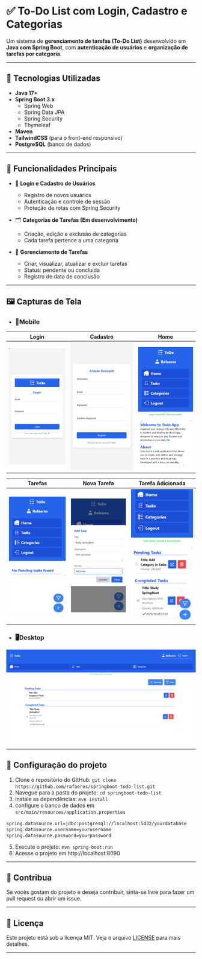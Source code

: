 # ✅ To-Do List com Login, Cadastro e Categorias

Um sistema de **gerenciamento de tarefas (To-Do List)** desenvolvido em **Java com Spring Boot**, com **autenticação de usuários** e **organização de tarefas por categoria**.

---

## 🚀 Tecnologias Utilizadas

- **Java 17+**
- **Spring Boot 3.x**
  - Spring Web
  - Spring Data JPA
  - Spring Security
  - Thymeleaf
- **Maven**
- **TailwindCSS** (para o front-end responsivo)
- **PostgreSQL** (banco de dados)
---

## 🧩 Funcionalidades Principais

- 🔐 **Login e Cadastro de Usuários**
  - Registro de novos usuários
  - Autenticação e controle de sessão
  - Proteção de rotas com Spring Security

- 🗂️ **Categorias de Tarefas (Em desenvolvimento)**
  - Criação, edição e exclusão de categorias
  - Cada tarefa pertence a uma categoria

- 📝 **Gerenciamento de Tarefas**
  - Criar, visualizar, atualizar e excluir tarefas
  - Status: pendente ou concluída
  - Registro de data de conclusão

---

## 🖼️ Capturas de Tela

- ### 📱Mobile

| Login | Cadastro | Home |
|:--:|:--:|:--:|
| ![Login](./docs/images/login.png) | ![Cadastro](./docs/images/register.png) | ![Home](./docs/images/home.png) |

| Tarefas | Nova Tarefa | Tarefa Adicionada |
|:--:|:--:|:--:|
| ![Tarefas](./docs/images/tasks.png) | ![Nova Tarefa](./docs/images/add-task.png) | ![Tarefa Adicionada](./docs/images/task-added.png) |

- ### 🖥️Desktop

 ![Tarefas Desktop](./docs/images/tasks-ds.png)

---

## 🚀 Configuração do projeto

1. Clone o repositório do GitHub: `git clone https://github.com/rafaeros/springboot-todo-list.git`
2. Navegue para a pasta do projeto: `cd springboot-todo-list`
3. Instale as dependências: `mvn install`
4. configure o banco de dados em `src/main/resources/application.properties`
  ```properties
  spring.datasource.url=jdbc:postgresql://localhost:5432/yourdatabase
  spring.datasource.username=yourusername
  spring.datasource.password=yourpassword
  ```
5. Execute o projeto: `mvn spring-boot:run`
6. Acesse o projeto em http://localhost:8090

---

## 📝 Contribua

Se vocês gostam do projeto e deseja contribuir, sinta-se livre para fazer um pull request ou abrir um issue.

---

## 📜 Licença

Este projeto está sob a licença MIT. Veja o arquivo [LICENSE](https://github.com/Rafaeros/springboot-todo-list/blob/main/LICENSE) para mais detalhes.

---